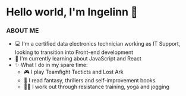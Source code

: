 # Hello world, I'm Ingelinn 👋

### ABOUT ME

* 💻 I'm a certified data electronics technician working as IT Support, looking to transition into Front-end development
* 🌱 I'm currently learning about JavaScript and React
* ✨ What I do in my spare time:
  - 🎮 I play Teamfight Tacticts and Lost Ark
  - 📖 I read fantasy, thrillers and self-improvement books
  - 🏋️‍♀️ I work out through resistance training, yoga and jogging
